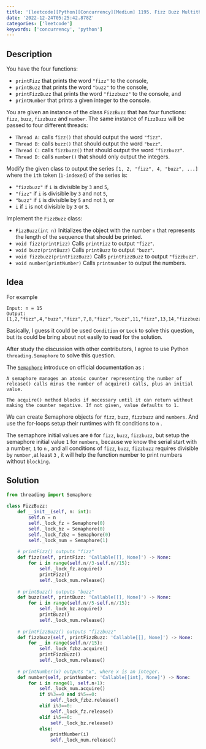 ```yaml
---
title: '[leetcode][Python][Concurrency][Medium] 1195. Fizz Buzz Multithreaded'
date: '2022-12-24T05:25:42.878Z'
categories: ['leetcode']
keywords: ['concurrency', 'python']
---
```


## Description

You have the four functions:

*   `printFizz` that prints the word `"fizz"` to the console,
*   `printBuzz` that prints the word `"buzz"` to the console,
*   `printFizzBuzz` that prints the word `"fizzbuzz"` to the console, and
*   `printNumber` that prints a given integer to the console.

You are given an instance of the class `FizzBuzz` that has four functions: `fizz`, `buzz`, `fizzbuzz` and `number`. The same instance of `FizzBuzz` will be passed to four different threads:

*   `Thread A:` calls `fizz()` that should output the word `"fizz"`.
*   `Thread B:` calls `buzz()` that should output the word `"buzz"`.
*   `Thread C:` calls `fizzbuzz()` that should output the word `"fizzbuzz"`.
*   `Thread D:` calls `number()` that should only output the integers.

Modify the given class to output the series `[1, 2, "fizz", 4, "buzz", ...]` where the `ith` token (`1-indexed`) of the series is:

*   `"fizzbuzz"` if `i` is divisible by `3` and `5`,
*   `"fizz"` if `i` is divisible by `3` and not `5`,
*   `"buzz"` if `i` is divisible by `5` and not `3`, or
*   `i` if `i` is not divisible by `3` or `5`.

Implement the `FizzBuzz` class:

*   `FizzBuzz(int n)` Initializes the object with the number `n` that represents the length of the sequence that should be printed.
*   `void fizz(printFizz)` Calls `printFizz` to output `"fizz"`.
*   `void buzz(printBuzz)` Calls `printBuzz` to output `"buzz"`.
*   `void fizzbuzz(printFizzBuzz)` Calls `printFizzBuzz` to output `"fizzbuzz"`.
*   `void number(printNumber)` Calls `printnumber` to output the numbers.

## Idea

For example
```pre
Input: n = 15  
Output: [1,2,"fizz",4,"buzz","fizz",7,8,"fizz","buzz",11,"fizz",13,14,"fizzbuzz"]
```
Basically, I guess it could be used `Condition` or `Lock` to solve this question, but its could be bring about not easily to read for the solution.

After study the discussion with other contributors, I agree to use Python `threading.Semaphore` to solve this question.

The [`Semaphore`](https://docs.python.org/3/library/threading.html#semaphore-objects) introduce on official documentation as :
```pre
A semaphore manages an atomic counter representing the number of   
release() calls minus the number of acquire() calls, plus an initial value.   
  
The acquire() method blocks if necessary until it can return without   
making the counter negative. If not given, value defaults to 1.
```
We can create Semaphore objects for `fizz`, `buzz`, `fizzbuzz` and `numbers`. And use the for-loops setup their runtimes with fit conditions to `n` .

The semaphore initial values are `0` for `fizz`, `buzz`, `fizzbuzz`, but setup the semaphore initial value `1` for `numbers`, because we know the serial start with a number, `1` to `n` , and all conditions of `fizz`, `buzz`, `fizzbuzz` requires divisible by `number` ,at least `3` , it will help the function number to print numbers without `blocking`.

## Solution
```python
from threading import Semaphore  
  
class FizzBuzz:  
    def __init__(self, n: int):  
        self.n = n  
        self._lock_fz = Semaphore(0)  
        self._lock_bz = Semaphore(0)  
        self._lock_fzbz = Semaphore(0)  
        self._lock_num = Semaphore(1)  
  
    # printFizz() outputs "fizz"  
    def fizz(self, printFizz: 'Callable[[], None]') -> None:  
        for i in range(self.n//3-self.n//15):  
            self._lock_fz.acquire()  
            printFizz()  
            self._lock_num.release()  
  
    # printBuzz() outputs "buzz"  
    def buzz(self, printBuzz: 'Callable[[], None]') -> None:  
        for i in range(self.n//5-self.n//15):  
            self._lock_bz.acquire()  
            printBuzz()  
            self._lock_num.release()  
  
    # printFizzBuzz() outputs "fizzbuzz"  
    def fizzbuzz(self, printFizzBuzz: 'Callable[[], None]') -> None:  
        for _ in range(self.n//15):  
            self._lock_fzbz.acquire()  
            printFizzBuzz()  
            self._lock_num.release()  
  
    # printNumber(x) outputs "x", where x is an integer.  
    def number(self, printNumber: 'Callable[[int], None]') -> None:  
        for i in range(1, self.n+1):  
            self._lock_num.acquire()  
            if i%3==0 and i%5==0:  
                self._lock_fzbz.release()  
            elif i%3==0:  
                self._lock_fz.release()  
            elif i%5==0:  
                self._lock_bz.release()  
            else:  
                printNumber(i)      
                self._lock_num.release()

```
